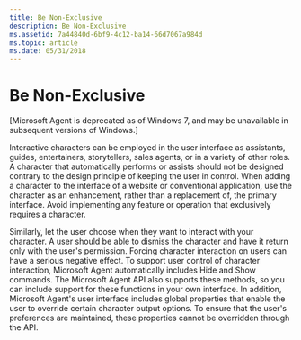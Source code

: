 ```yaml
---
title: Be Non-Exclusive
description: Be Non-Exclusive
ms.assetid: 7a44840d-6bf9-4c12-ba14-66d7067a984d
ms.topic: article
ms.date: 05/31/2018
---
```


# Be Non-Exclusive

\[Microsoft Agent is deprecated as of Windows 7, and may be unavailable in subsequent versions of Windows.\]

Interactive characters can be employed in the user interface as assistants, guides, entertainers, storytellers, sales agents, or in a variety of other roles. A character that automatically performs or assists should not be designed contrary to the design principle of keeping the user in control. When adding a character to the interface of a website or conventional application, use the character as an enhancement, rather than a replacement of, the primary interface. Avoid implementing any feature or operation that exclusively requires a character.

Similarly, let the user choose when they want to interact with your character. A user should be able to dismiss the character and have it return only with the user's permission. Forcing character interaction on users can have a serious negative effect. To support user control of character interaction, Microsoft Agent automatically includes Hide and Show commands. The Microsoft Agent API also supports these methods, so you can include support for these functions in your own interface. In addition, Microsoft Agent's user interface includes global properties that enable the user to override certain character output options. To ensure that the user's preferences are maintained, these properties cannot be overridden through the API.

 

 





